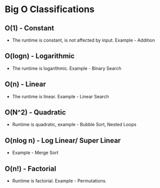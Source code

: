 # Big O Classifications

## O(1) - Constant 

* The runtime is constant, is not affected by input. Example - Addition

## O(logn) - Logarithmic

* The runtime is logarithmic. Example - Binary Search

## O(n) - Linear

* The runtime is linear. Example - Linear Search

## O(N^2) - Quadratic

* Runtime is quadratic, example - Bubble Sort, Nested Loops

## O(nlog n) - Log Linear/ Super Linear

* Example - Merge Sort

## O(n!) - Factorial

* Runtime is factorial. Example - Permutations.